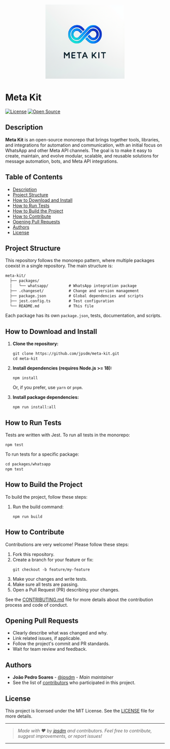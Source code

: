 <p align="center">
  <img src="https://github.com/jpsdm/meta-kit/blob/master/.github/image/meta-kit-brand.png?raw=true" alt="Meta Kit" width="250">
</p>

# Meta Kit

[![License](https://img.shields.io/badge/license-MIT-blue.svg)](./LICENSE)
[![Open Source](https://img.shields.io/badge/open%20source-yes-brightgreen)](https://github.com/jpsdm/meta-kit)

## Description

**Meta Kit** is an open-source monorepo that brings together tools, libraries, and integrations for automation and communication, with an initial focus on WhatsApp and other Meta API channels. The goal is to make it easy to create, maintain, and evolve modular, scalable, and reusable solutions for message automation, bots, and Meta API integrations.

## Table of Contents

- [Description](#description)
- [Project Structure](#project-structure)
- [How to Download and Install](#how-to-download-and-install)
- [How to Run Tests](#how-to-run-tests)
- [How to Build the Project](#how-to-build-the-project)
- [How to Contribute](#how-to-contribute)
- [Opening Pull Requests](#opening-pull-requests)
- [Authors](#authors)
- [License](#license)

## Project Structure

This repository follows the monorepo pattern, where multiple packages coexist in a single repository. The main structure is:

```
meta-kit/
  ├── packages/
  │   └── whatsapp/         # WhatsApp integration package
  ├── .changeset/           # Change and version management
  ├── package.json          # Global dependencies and scripts
  ├── jest.config.ts        # Test configuration
  └── README.md             # This file
```

Each package has its own `package.json`, tests, documentation, and scripts.

## How to Download and Install

1. **Clone the repository:**

   ```
   git clone https://github.com/jpsdm/meta-kit.git
   cd meta-kit
   ```

2. **Install dependencies (requires Node.js >= 18):**

   ```
   npm install
   ```

   Or, if you prefer, use `yarn` or `pnpm`.

3. **Install package dependencies:**
   ```
   npm run install:all
   ```

## How to Run Tests

Tests are written with Jest. To run all tests in the monorepo:

```
npm test
```

To run tests for a specific package:

```
cd packages/whatsapp
npm test
```

## How to Build the Project

To build the project, follow these steps:

1. Run the build command:
   ```
   npm run build
   ```

## How to Contribute

Contributions are very welcome! Please follow these steps:

1. Fork this repository.
2. Create a branch for your feature or fix:
   ```
   git checkout -b feature/my-feature
   ```
3. Make your changes and write tests.
4. Make sure all tests are passing.
5. Open a Pull Request (PR) describing your changes.

See the [CONTRIBUTING.md](./CONTRIBUTING.md) file for more details about the contribution process and code of conduct.

## Opening Pull Requests

- Clearly describe what was changed and why.
- Link related issues, if applicable.
- Follow the project's commit and PR standards.
- Wait for team review and feedback.

## Authors

- **João Pedro Soares** - [@jpsdm](https://github.com/jpsdm) - _Main maintainer_
- See the list of [contributors](https://github.com/jpsdm/meta-kit/graphs/contributors) who participated in this project.

## License

This project is licensed under the MIT License. See the [LICENSE](./LICENSE) file for more details.

---

> _Made with ❤️ by [jpsdm](https://github.com/jpsdm) and contributors. Feel free to contribute, suggest improvements, or report issues!_

---
